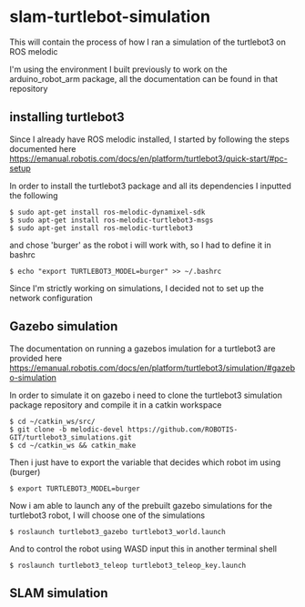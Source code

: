 # slam-turtlebot-simulation
This will contain the process of how I ran a simulation of the turtlebot3 on ROS melodic

I'm using the environment I built previously to work on the arduino_robot_arm package, all the documentation can be found in that repository


## installing turtlebot3

Since I already have ROS melodic installed, I started by following the steps documented here https://emanual.robotis.com/docs/en/platform/turtlebot3/quick-start/#pc-setup

In order to install the turtlebot3 package and all its dependencies I inputted the following

```
$ sudo apt-get install ros-melodic-dynamixel-sdk
$ sudo apt-get install ros-melodic-turtlebot3-msgs
$ sudo apt-get install ros-melodic-turtlebot3
```

and chose 'burger' as the robot i will work with, so I had to define it in bashrc

```
$ echo "export TURTLEBOT3_MODEL=burger" >> ~/.bashrc
```

Since I'm strictly working on simulations, I decided not to set up the network configuration

## Gazebo simulation

The documentation on running a gazebos imulation for a turtlebot3 are provided here https://emanual.robotis.com/docs/en/platform/turtlebot3/simulation/#gazebo-simulation

In order to simulate it on gazebo i need to clone the turtlebot3 simulation package repository and compile it in a catkin workspace

```
$ cd ~/catkin_ws/src/
$ git clone -b melodic-devel https://github.com/ROBOTIS-GIT/turtlebot3_simulations.git
$ cd ~/catkin_ws && catkin_make
```
Then i just have to export the variable that decides which robot im using (burger)

```
$ export TURTLEBOT3_MODEL=burger
```

Now i am able to launch any of the prebuilt gazebo simulations for the turtlebot3 robot, I will choose one of the simulations

```
$ roslaunch turtlebot3_gazebo turtlebot3_world.launch
```

And to control the robot using WASD input this in another terminal shell

```
$ roslaunch turtlebot3_teleop turtlebot3_teleop_key.launch
```


## SLAM simulation
